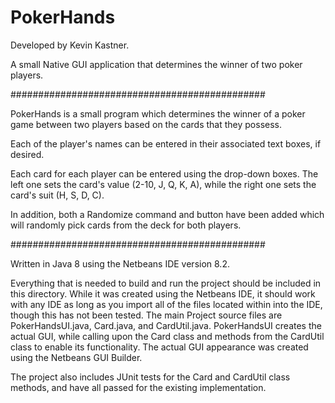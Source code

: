 # PokerHands
Developed by Kevin Kastner.

A small Native GUI application that determines the winner of two poker players.

##############################################

PokerHands is a small program which determines the winner of a poker game between two players based on the cards that they possess.

Each of the player's names can be entered in their associated text boxes, if desired.

Each card for each player can be entered using the drop-down boxes. The left one sets the card's value (2-10, J, Q, K, A),
while the right one sets the card's suit (H, S, D, C).

In addition, both a Randomize command and button have been added which will randomly pick cards from the deck for both players.

##############################################

Written in Java 8 using the Netbeans IDE version 8.2.

Everything that is needed to build and run the project should be included in this directory.
While it was created using the Netbeans IDE, it should work with any IDE as long as you import all of the files located
within into the IDE, though this has not been tested.
The main Project source files are PokerHandsUI.java, Card.java, and CardUtil.java.
PokerHandsUI creates the actual GUI, while calling upon the Card class and methods from the CardUtil class
to enable its functionality. The actual GUI appearance was created using the Netbeans GUI Builder.

The project also includes JUnit tests for the Card and CardUtil class methods, and have all passed for the existing implementation.
